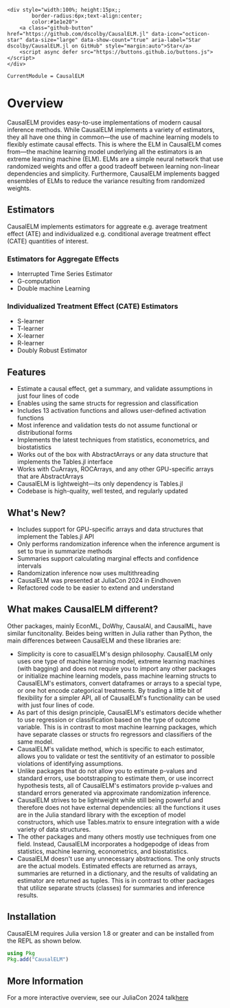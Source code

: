```@raw html
<div style="width:100%; height:15px;;
        border-radius:6px;text-align:center;
        color:#1e1e20">
    <a class="github-button" href="https://github.com/dscolby/CausalELM.jl" data-icon="octicon-star" data-size="large" data-show-count="true" aria-label="Star dscolby/CausalELM.jl on GitHub" style="margin:auto">Star</a>
    <script async defer src="https://buttons.github.io/buttons.js"></script>
</div>
```

```@meta
CurrentModule = CausalELM
```

# Overview

CausalELM provides easy-to-use implementations of modern causal inference methods. While
CausalELM implements a variety of estimators, they all have one thing in common—the use of 
machine learning models to flexibly estimate causal effects. This is where the ELM in 
CausalELM comes from—the machine learning model underlying all the estimators is an extreme 
learning machine (ELM). ELMs are a simple neural network that use randomized weights and 
offer a good tradeoff between learning non-linear dependencies and simplicity. Furthermore, 
CausalELM implements bagged ensembles of ELMs to reduce the variance resulting from 
randomized weights.

## Estimators
CausalELM implements estimators for aggreate e.g. average treatment effect (ATE) and 
individualized e.g. conditional average treatment effect (CATE) quantities of interest.

### Estimators for Aggregate Effects
*   Interrupted Time Series Estimator
*   G-computation
*   Double machine Learning

### Individualized Treatment Effect (CATE) Estimators
*   S-learner
*   T-learner
*   X-learner
*   R-learner
*   Doubly Robust Estimator

## Features
*   Estimate a causal effect, get a summary, and validate assumptions in just four lines of code
*   Enables using the same structs for regression and classification
*   Includes 13 activation functions and allows user-defined activation functions
*   Most inference and validation tests do not assume functional or distributional forms
*   Implements the latest techniques from statistics, econometrics, and biostatistics
*   Works out of the box with AbstractArrays or any data structure that implements the Tables.jl interface
*   Works with CuArrays, ROCArrays, and any other GPU-specific arrays that are AbstractArrays
*   CausalELM is lightweight—its only dependency is Tables.jl
*   Codebase is high-quality, well tested, and regularly updated

## What's New?
*   Includes support for GPU-specific arrays and data structures that implement the Tables.jl API
*   Only performs randomization inference when the inference argument is set to true in summarize methods
*   Summaries support calculating marginal effects and confidence intervals
*   Randomization inference now uses multithreading
*   CausalELM was presented at JuliaCon 2024 in Eindhoven
*   Refactored code to be easier to extend and understand

## What makes CausalELM different?
Other packages, mainly EconML, DoWhy, CausalAI, and CausalML, have similar funcitonality. 
Beides being written in Julia rather than Python, the main differences between CausalELM and 
these libraries are:
*   Simplicity is core to casualELM's design philosophy. CausalELM only uses one type of
    machine learning model, extreme learning machines (with bagging) and does not require 
    you to import any other packages or initialize machine learning models, pass machine 
    learning structs to CausalELM's estimators, convert dataframes or arrays to a special 
    type, or one hot encode categorical treatments. By trading a little bit of flexibility 
    for a simpler API, all of CausalELM's functionality can be used with just four lines of 
    code.
*   As part of this design principle, CausalELM's estimators decide whether to use regression 
    or classification based on the type of outcome variable. This is in contrast to most 
    machine learning packages, which have separate classes or structs fro regressors and 
    classifiers of the same model.
*   CausalELM's validate method, which is specific to each estimator, allows you to validate 
    or test the sentitivity of an estimator to possible violations of identifying assumptions.
*   Unlike packages that do not allow you to estimate p-values and standard errors, use 
    bootstrapping to estimate them, or use incorrect hypothesis tests, all of CausalELM's 
    estimators provide p-values and standard errors generated via approximate randomization 
    inference. 
*   CausalELM strives to be lightweight while still being powerful and therefore does not 
    have external dependencies: all the functions it uses are in the Julia standard library
    with the exception of model constructors, which use Tables.matrix to ensure integration 
    with a wide variety of data structures.
*   The other packages and many others mostly use techniques from one field. Instead, 
    CausalELM incorporates a hodgepodge of ideas from statistics, machine learning, 
    econometrics, and biostatistics.
*   CausalELM doesn't use any unnecessary abstractions. The only structs are the actual 
    models. Estimated effects are returned as arrays, summaries are returned in a dictionary, 
    and the results of validating an estimator are returned as tuples. This is in contrast 
    to other packages that utilize separate structs (classes) for summaries and inference 
    results.

## Installation
CausalELM requires Julia version 1.8 or greater and can be installed from the REPL as shown 
below. 
```julia
using Pkg 
Pkg.add("CausalELM")
```
## More Information
For a more interactive overview, see our JuliaCon 2024 talk[here](https://www.youtube.com/watch?v=hh_cyj8feu8&t=26s)
